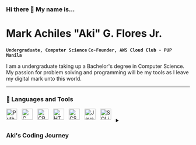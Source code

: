 ### Hi there 👋 My name is...
# Mark Achiles "Aki" G. Flores Jr.

**`Undergraduate, Computer Science` `Co-Founder, AWS Cloud Club - PUP Manila`**

I am a undergraduate taking up a Bachelor's degree in Computer Science. My passion for problem solving and programming will be my tools as I leave my digital mark unto this world.

---

### 🧰 Languages and Tools

<img align="left" alt="Python" width="30px" style="padding-right:10px;" src="https://cdn.jsdelivr.net/gh/devicons/devicon/icons/python/python-original.svg" />
<img align="left" alt="C" width="30px" style="padding-right:10px;" src="https://cdn.jsdelivr.net/gh/devicons/devicon/icons/c/c-original.svg" />
<img align="left" alt="CPP" width="30px" style="padding-right:10px;" src="https://cdn.jsdelivr.net/gh/devicons/devicon/icons/cplusplus/cplusplus-original.svg" />
<img align="left" alt="HTML" width="30px" style="padding-right:10px;" src="https://cdn.jsdelivr.net/gh/devicons/devicon/icons/html5/html5-plain.svg" />
<img align="left" alt="CSS" width="30px" style="padding-right:10px;" src="https://cdn.jsdelivr.net/gh/devicons/devicon/icons/css3/css3-plain.svg" />
<img align="left" alt="JavaScript" width="30px" style="padding-right:10px;" src="https://cdn.jsdelivr.net/gh/devicons/devicon/icons/javascript/javascript-plain.svg" />
<img align="left" alt="SQLite" width="30px" style="padding-right:10px;" src="https://cdn.jsdelivr.net/gh/devicons/devicon/icons/sqlite/sqlite-original.svg" />

#

<details>
  <summary><h3>Aki's Coding Journey</h3></summary>
  I started my coding journey during my 3rd year in junior high school. We had an ICT class where we were taught about the usual stuff like the history of computers and the parts of computers, but we were also taught about HTML and CSS. This was the first time I was introduced to the world of programming and I instantly fell in love. Since then, I knew that it was the right career for me. I started grinding out and making my own websites, but I was never satisfied because the creative process is a bit difficult. Fast forward to January of 2020, my friend introduced me to Python. It was an exhilirating experience. Python combined my newfound love of programming with my passion for puzzles and problem solving. Around March of 2020, the Covid-19 Pandemic started in the Philippines and I dedicated 2-3 years of my life into just learning Python. Because of Python, I have a lot of concepts understood and I can easily switch to other programming languages. Now, I am currently trying to pursue a career in Data Science but I'm still open to exploration and I'm excited to see what lies ahead in my programming journey. - Aki, May 2023

<!--
**MachiBytes/MachiBytes** is a ✨ _special_ ✨ repository because its `README.md` (this file) appears on your GitHub profile.

Here are some ideas to get you started:

- 🔭 I’m currently working on ...
- 🌱 I’m currently learning ...
- 👯 I’m looking to collaborate on ...
- 🤔 I’m looking for help with ...
- 💬 Ask me about ...
- 📫 How to reach me: ...
- 😄 Pronouns: ...
- ⚡ Fun fact: ...
-->

